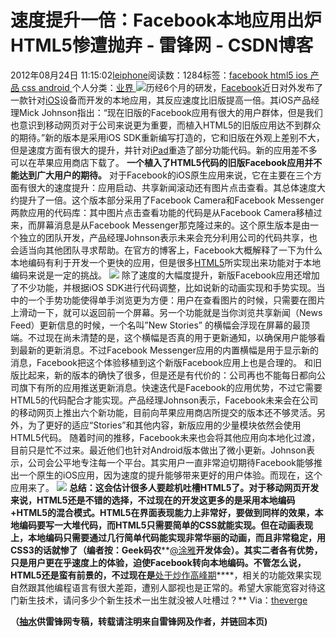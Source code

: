 
# 速度提升一倍：Facebook本地应用出炉 HTML5惨遭抛弃 - 雷锋网 - CSDN博客


2012年08月24日 11:15:02[leiphone](https://me.csdn.net/leiphone)阅读数：1284标签：[facebook																](https://so.csdn.net/so/search/s.do?q=facebook&t=blog)[html5																](https://so.csdn.net/so/search/s.do?q=html5&t=blog)[ios																](https://so.csdn.net/so/search/s.do?q=ios&t=blog)[产品																](https://so.csdn.net/so/search/s.do?q=产品&t=blog)[css																](https://so.csdn.net/so/search/s.do?q=css&t=blog)[android																](https://so.csdn.net/so/search/s.do?q=android&t=blog)[
							](https://so.csdn.net/so/search/s.do?q=css&t=blog)[
																					](https://so.csdn.net/so/search/s.do?q=产品&t=blog)个人分类：[业界																](https://blog.csdn.net/leiphone/article/category/873390)
[
																								](https://so.csdn.net/so/search/s.do?q=产品&t=blog)
[
				](https://so.csdn.net/so/search/s.do?q=ios&t=blog)
[
			](https://so.csdn.net/so/search/s.do?q=ios&t=blog)
[
		](https://so.csdn.net/so/search/s.do?q=html5&t=blog)
[
	](https://so.csdn.net/so/search/s.do?q=facebook&t=blog)
![](http://www.leiphone.com/wp-content/uploads/2012/08/facebook5.jpg)历经6个月的研发，[Facebook](http://www.leiphone.com/tag/facebook)近日对外发布了一款针对[iOS](http://www.leiphone.com/tag/ios)设备而开发的本地应用，其反应速度比旧版提高一倍。其iOS产品经理Mick
 Johnson指出：“现在旧版的Facebook应用有很大的用户群体，但是我们也意识到移动网页对于公司来说更为重要，而植入HTML5的旧版应用达不到群众的期待。”新的版本是采用iOS SDK重新编写打造的，它和旧版在外观上差别不大，但是速度方面有很大的提升，并针对[iPad](http://www.leiphone.com/tag/ipad)重造了部分功能代码。新的应用差不多可以在苹果应用商店下载了。
**一个植入了HTML5代码的旧版Facebook应用并不能达到广大用户的期待。**
对于Facebook的iOS原生应用来说，它在主要在三个方面有很大的速度提升：应用启动、共享新闻滚动还有图片点击查看。其总体速度大约提升了一倍。这个版本部分采用了Facebook Camera和Facebook Messenger两款应用的代码库：其中图片点击查看功能的代码是从Facebook Camera移植过来，而屏幕消息是从Facebook Messenger那克隆过来的。这个原生版本是由一个独立的团队开发，产品经理Johnson表示未来会充分利用公司的代码共享，也会适当向其他团队寻求帮助。在官方的博客上，Facebook大概解释了一下为什么本地编码有利于开发一个更快的应用，但是很多[HTML5](http://www.leiphone.com/tag/html5)所实现出来功能对于本地编码来说是一定的挑战。
![](http://www.leiphone.com/wp-content/uploads/2012/08/115.png)
除了速度的大幅度提升，新版Facebook应用还增加了不少功能，并根据iOS SDK进行代码调整，比如说新的动画实现和手势实现。当中的一个手势功能使得单手浏览更为方便：用户在查看图片的时候，只需要在图片上滑动一下，就可以返回前一个屏幕。另一个功能就是当你浏览共享新闻（News Feed）更新信息的时候，一个名叫”New Stories” 的横幅会浮现在屏幕的最顶端。不过现在尚未清楚的是，这个横幅是否真的用于更新通知，以确保用户能够看到最新的更新消息。不过Facebook Messenger应用的内置横幅是用于显示新的消息，Facebook把这个体验移植到这个新版Facebook应用上也是合理的。
和旧版比起来，新的版本的确快了很多，但是还是有代价的：公司再也不能每日都向公司旗下有所的应用推送更新消息。快速迭代是Facebook的应用优势，不过它需要HTML5的代码配合才能实现。产品经理Johnson表示，Facebook未来会在公司的移动网页上推出六个新功能，目前向苹果应用商店所提交的版本还不够灵活。另外，为了更好的适应“Stories”和其他内容，新版应用的少量模块依然会使用HTML5代码。 随着时间的推移，Facebook未来也会将其他应用向本地化过渡，目前只是忙不过来。最近他们也针对Android版本做出了微小更新。Johnson表示，公司会公平地专注每一个平台。其实用户一直非常迫切期待Facebook能够推出一个原生的iOS应用，因为速度的提升能够带来更好的用户体验。而现在，这个应用来了。
![](http://www.leiphone.com/wp-content/uploads/2012/08/212.png)
**总结：这会估计很多人要趁机吐槽HTML5了。对于移动网页开发来说，HTML5还是不错的选择，不过现在的开发这更多的是采用本地编码+HTML5的混合模式。HTML5在界面表现能力上非常好，要做到同样的效果，本地编码要写一大堆代码，而HTML5只需要简单的CSS就能实现。但在动画表现上，本地编码只需要通过几行简单代码能实现非常华丽的动画，而且非常稳定，用CSS3的话就惨了（编者按：Geek码农****[@涂雅](http://weibo.com/conisyi)****开发体会）。其实二者各有优势，只是用户更在乎速度上的体验，迫使Facebook转向本地编码。不管怎么说，HTML5还是蛮有前景的，不过现在是****[处于炒作高峰期](http://www.leiphone.com/0822-ce6093-html5.html)****，相关的功能效果实现自然跟其他编程语言有很大差距，遭别人鄙视也是正常的。希望大家能宽容对待这门新生技术，请问多少个新生技术一出生就没被人吐槽过？**
Via：[theverge](http://www.theverge.com/2012/8/23/3262782/facebook-for-ios-native-app)

**（****[抽水](http://www.leiphone.com/author/ce6093)****供****雷锋网****专稿，转载请注明来自雷锋网及作者，并链回本页)**

